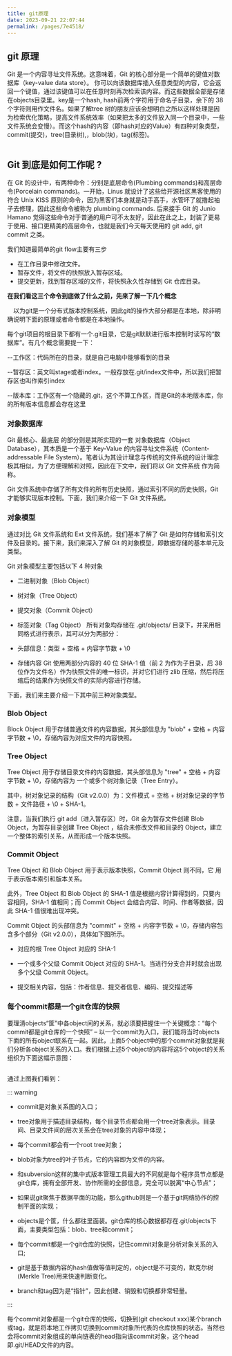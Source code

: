 ```yaml
---
title: git原理
date: 2023-09-21 22:07:44
permalink: /pages/7e4518/
---
```


## git 原理

Git 是一个内容寻址文件系统。这意味着，Git 的核心部分是一个简单的键值对数据库（key-value data store）。 你可以向该数据库插入任意类型的内容，它会返回一个键值，通过该键值可以在任意时刻再次检索该内容。而这些数据全部是存储在objects目录里。key是一个hash, hash前两个字符用于命名子目录，余下的 38 个字符则用作文件名。如果了解tree 树的朋友应该会想明白之所以这样处理是因为检索优化策略，提高文件系统效率（如果把太多的文件放入同一个目录中，一些文件系统会变慢）。而这个hash的内容（即hash对应的Value）有四种对象类型，commit(提交)，tree(目录树),，blob(块)，tag(标签)。





<img :src="$withBase('/git/4.png')" >


## Git 到底是如何工作呢 ?

在 Git 的设计中，有两种命令：分别是底层命令(Plumbing commands)和高层命令(Porcelain commands)。一开始，Linus 就设计了这些给开源社区黑客使用的符合 Unix KISS 原则的命令，因为黑客们本身就是动手高手，水管坏了就撸起袖子去修理，因此这些命令被称为 plumbing commands. 后来接手 Git 的 Junio Hamano 觉得这些命令对于普通的用户可不太友好，因此在此之上，封装了更易于使用、接口更精美的高层命令，也就是我们今天每天使用的 git add, git commit 之类。

我们知道最简单的git flow主要有三步

- 在工作目录中修改文件。
- 暂存文件，将文件的快照放入暂存区域。
- 提交更新，找到暂存区域的文件，将快照永久性存储到 Git 仓库目录。


**在我们看这三个命令到底做了什么之前，先来了解一下几个概念**

　以为git是一个分布式版本控制系统，因此git的操作大部分都是在本地，除非明确说明下面的原理或者命令都是在本地操作。

每个git项目的根目录下都有一个.git目录，它是git默默进行版本控制时读写的“数据库”。有几个概念需要提一下：

--工作区：代码所在的目录，就是自己电脑中能够看到的目录

--暂存区：英文叫stage或者index。一般存放在.git/index文件中，所以我们把暂存区也叫作索引index

--版本库：工作区有一个隐藏的.git，这个不算工作区，而是Git的本地版本库，你的所有版本信息都会存在这里


### 对象数据库

Git 最核心、最底层 的部分则是其所实现的一套 对象数据库（Object Database），其本质是一个基于 Key-Value 的内容寻址文件系统（Content-addressable File System）。笔者认为其设计理念与传统的文件系统的设计理念极其相似，为了方便理解和对照，因此在下文中，我们将以 Git 文件系统 作为简称。

Git 文件系统中存储了所有文件的所有历史快照，通过索引不同的历史快照，Git 才能够实现版本控制。下面，我们来介绍一下 Git 文件系统。

### 对象模型

通过对比 Git 文件系统和 Ext 文件系统，我们基本了解了 Git 是如何存储和索引文件及目录的。接下来，我们来深入了解 Git 的对象模型，即数据存储的基本单元及类型。

Git 对象模型主要包括以下 4 种对象

- 二进制对象（Blob Object）
- 树对象（Tree Object）
- 提交对象（Commit Object）
- 标签对象（Tag Object）
所有对象均存储在 .git/objects/ 目录下，并采用相同格式进行表示，其可以分为两部分：

- 头部信息：类型 + 空格 + 内容字节数 + \0
- 存储内容
Git 使用两部分内容的 40 位 SHA-1 值（前 2 为作为子目录，后 38 位作为文件名）作为快照文件的唯一标识，并对它们进行 zlib 压缩，然后将压缩后的结果作为快照文件的实际内容进行存储。

下面，我们来主要介绍一下其中前三种对象类型。

### Blob Object

Block Object 用于存储普通文件的内容数据，其头部信息为 "blob" + 空格 + 内容字节数 + \0，存储内容为对应文件的内容快照。

### Tree Object

Tree Object 用于存储目录文件的内容数据，其头部信息为 "tree" + 空格 + 内容字节数 + \0，存储内容为 一个或多个树对象记录（Tree Entry）。

其中，树对象记录的结构（Git v2.0.0）为：文件模式 + 空格 + 树对象记录的字节数 + 文件路径 + \0 + SHA-1。

注意，当我们执行 git add（进入暂存区）时，Git 会为暂存文件创建 Blob Object，为暂存目录创建 Tree Object ，结合未修改文件和目录的 Object，建立一个整体的索引关系，从而形成一个版本快照。

### Commit Object

Tree Object 和 Blob Object 用于表示版本快照，Commit Object 则不同，它 用于表示版本索引和版本关系。

此外，Tree Object 和 Blob Object 的 SHA-1 值是根据内容计算得到的，只要内容相同，SHA-1 值相同；而 Commit Object 会结合内容、时间、作者等数据，因此 SHA-1 值很难出现冲突。

Commit Object 的头部信息为 "commit" + 空格 + 内容字节数 + \0，存储内容包含多个部分（Git v2.0.0），具体如下图所示。

- 对应的根 Tree Object 对应的 SHA-1

- 一个或多个父级 Commit Object 对应的 SHA-1。当进行分支合并时就会出现多个父级 Commit Object。
- 提交相关内容，包括：作者信息、提交者信息、编码、提交描述等


### 每个commit都是一个git仓库的快照

要理清objects“筐”中各object间的关系，就必须要把握住一个关键概念：“每个commit都是git仓库的一个快照” – 以一个commit为入口，我们能将当时objects下面的所有object联系在一起。因此，上面5个object中的那个commit对象就是我们分析各object关系的入口。我们根据上述5个object的内容将这5个object的关系组织为下面这幅示意图：


<img :src="$withBase('/git/5.png')" >

通过上图我们看到：

::: warning

- commit是对象关系图的入口；

- tree对象用于描述目录结构，每个目录节点都会用一个tree对象表示。目录间、目录文件间的层次关系会在tree对象的内容中体现；

- 每个commit都会有一个root tree对象；

- blob对象为tree的叶子节点，它的内容即为文件的内容。

- 和subversion这样的集中式版本管理工具最大的不同就是每个程序员节点都是git仓库，拥有全部开发、协作所需的全部信息，完全可以脱离“中心节点”；

- 如果说git聚焦于数据平面的功能，那么github则是一个基于git网络协作的控制平面的实现；

- objects是个筐，什么都往里面装。git仓库的核心数据都存在.git/objects下面，主要类型包括：blob、tree和commit；

- 每个commit都是一个git仓库的快照，记住commit对象是分析对象关系的入口;

- git是基于数据内容的hash值做等值判定的，object是不可变的，默克尔树(Merkle Tree)用来快速判断变化。

- branch和tag因为是“指针”，因此创建、销毁和切换都非常轻量。

::: 

每个commit对象都是一个git仓库的快照，切换到(git checkout xxx)某个branch或tag，就是将本地工作拷贝切换到commit对象所代表的仓库快照的状态。当然也会将commit对象组成的单向链表的head指向该commit对象，这个head即.git/HEAD文件的内容。


